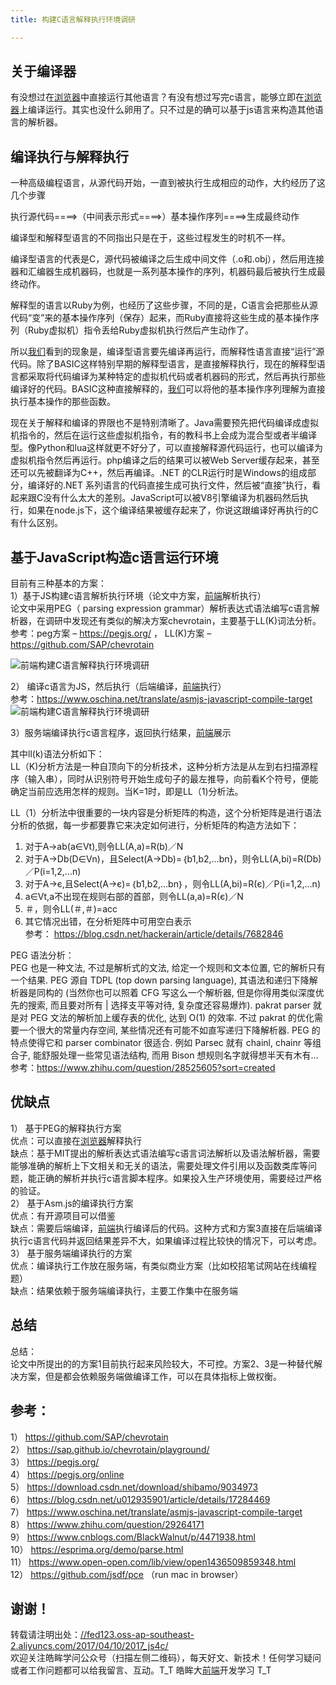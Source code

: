 ```yaml
---
title: 构建C语言解释执行环境调研

---
```

## 关于编译器

有没想过在[浏览器](https://www.w3cdoc.com)中直接运行其他语言？有没有想过写完c语言，能够立即在[浏览器](https://www.w3cdoc.com)上编译运行。其实也没什么卵用了。只不过是的确可以基于js语言来构造其他语言的解析器。

## 编译执行与解释执行

一种高级编程语言，从源代码开始，一直到被执行生成相应的动作，大约经历了这几个步骤

   执行源代码====>（中间表示形式====>）基本操作序列====>生成最终动作

编译型和解释型语言的不同指出只是在于，这些过程发生的时机不一样。

编译型语言的代表是C，源代码被编译之后生成中间文件（.o和.obj），然后用连接器和汇编器生成机器码，也就是一系列基本操作的序列，机器码最后被执行生成最终动作。

解释型的语言以Ruby为例，也经历了这些步骤，不同的是，C语言会把那些从源代码“变”来的基本操作序列（保存）起来，而Ruby直接将这些生成的基本操作序列（Ruby虚拟机）指令丢给Ruby虚拟机执行然后产生动作了。

所以[我们](https://www.w3cdoc.com)看到的现象是，编译型语言要先编译再运行，而解释性语言直接“运行”源代码。除了BASIC这样特别早期的解释型语言，是直接解释执行，现在的解释型语言都采取将代码编译为某种特定的虚拟机代码或者机器码的形式，然后再执行那些编译好的代码。BASIC这种直接解释的，[我们](https://www.w3cdoc.com)可以将他的基本操作序列理解为直接执行基本操作的那些函数。

现在关于解释和编译的界限也不是特别清晰了。Java需要预先把代码编译成虚拟机指令的，然后在运行这些虚拟机指令，有的教科书上会成为混合型或者半编译型。像Python和lua这样就更不好分了，可以直接解释源代码运行，也可以编译为虚拟机指令然后再运行。php编译之后的结果可以被Web Server缓存起来，甚至还可以先被翻译为C++，然后再编译。.NET 的CLR运行时是Windows的组成部分，编译好的.NET 系列语言的代码直接生成可执行文件，然后被“直接”执行，看起来跟C没有什么太大的差别。JavaScript可以被V8引擎编译为机器码然后执行，如果在node.js下，这个编译结果被缓存起来了，你说这跟编译好再执行的C有什么区别。

## 基于JavaScript构造c语言运行环境

目前有三种基本的方案：  
1）基于JS构建c语言解析执行环境（论文中方案，[前端](https://www.w3cdoc.com)解析执行）  
论文中采用PEG（ parsing expression grammar）解析表达式语法编写c语言解析器，在调研中发现还有类似的解决方案chevrotain，主要基于LL(K)词法分析。  
参考：peg方案 &#8211; <a href="https://pegjs.org/" target="_blank" rel="external noopener">https://pegjs.org/</a> ， LL(K)方案 &#8211; <a href="https://github.com/SAP/chevrotain" target="_blank" rel="external noopener">https://github.com/SAP/chevrotain</a>

![[前端](https://www.w3cdoc.com)构建C语言解释执行环境调研][1]

2） 编译c语言为JS，然后执行（后端编译，[前端](https://www.w3cdoc.com)执行）  
参考：<a href="https://www.oschina.net/translate/asmjs-javascript-compile-target" target="_blank" rel="external noopener">https://www.oschina.net/translate/asmjs-javascript-compile-target</a>  
![[前端](https://www.w3cdoc.com)构建C语言解释执行环境调研][2]

3）服务端编译执行c语言程序，返回执行结果，[前端](https://www.w3cdoc.com)展示

其中ll(k)语法分析如下：  
LL（K)分析方法是一种自顶向下的分析技术，这种分析方法是从左到右扫描源程序（输入串），同时从识别符号开始生成句子的最左推导，向前看K个符号，便能确定当前应选用怎样的规则。当K=1时，即是LL（1)分析法。

LL（1）分析法中很重要的一块内容是分析矩阵的构造，这个分析矩阵是进行语法分析的依据，每一步都要靠它来决定如何进行，分析矩阵的构造方法如下：

  1. 对于A→ab(a∈Vt),则令LL(A,a)=R(b)／N
  2. 对于A→Db(D∈Vn)，且Select(A→Db)=｛b1,b2,…bn}，则令LL(A,bi)=R(Db)／P(i=1,2,…n)
  3. 对于A→є,且Select(A→є)=｛b1,b2,…bn｝，则令LL(A,bi)=R(є)／P(i=1,2,…n)
  4. a∈Vt,a不出现在规则右部的首部，则令LL(a,a)=R(є)／N
  5. ＃，则令LL(＃,＃)=acc
  6. 其它情况出错，在分析矩阵中可用空白表示  
    参考： <a href="https://blog.csdn.net/hackerain/article/details/7682846" target="_blank" rel="external noopener">https://blog.csdn.net/hackerain/article/details/7682846</a>

PEG 语法分析：  
PEG 也是一种文法, 不过是解析式的文法, 给定一个规则和文本位置, 它的解析只有一个结果. PEG 源自 TDPL (top down parsing language), 其语法和递归下降解析器是同构的 (当然你也可以照着 CFG 写这么一个解析器, 但是你得用类似深度优先的搜索, 而且要对所有 | 选择支平等对待, 复杂度还容易爆炸). pakrat parser 就是对 PEG 文法的解析加上缓存表的优化, 达到 O(1) 的效率. 不过 pakrat 的优化需要一个很大的常量内存空间, 某些情况还有可能不如直写递归下降解析器. PEG 的特点使得它和 parser combinator 很适合. 例如 Parsec 就有 chainl, chainr 等组合子, 能舒服处理一些常见语法结构, 而用 Bison 想规则名字就得想半天有木有…  
参考：<a href="https://www.zhihu.com/question/28525605?sort=created" target="_blank" rel="external noopener">https://www.zhihu.com/question/28525605?sort=created</a>

## 优缺点

1） 基于PEG的解释执行方案  
优点：可以直接在[浏览器](https://www.w3cdoc.com)解释执行  
缺点：基于MIT提出的解析表达式语法编写c语言词法解析以及语法解析器，需要能够准确的解析上下文相关和无关的语法，需要处理文件引用以及函数类库等问题，能正确的解析并执行c语言脚本程序。如果投入生产环境使用，需要经过严格的验证。  
2） 基于Asm.js的编译执行方案  
优点：有开源项目可以借鉴  
缺点：需要后端编译，[前端](https://www.w3cdoc.com)执行编译后的代码。这种方式和方案3直接在后端编译执行c语言代码并返回结果差异不大，如果编译过程比较快的情况下，可以考虑。  
3） 基于服务端编译执行的方案  
优点：编译执行工作放在服务端，有类似商业方案（比如校招笔试网站在线编程题）  
缺点：结果依赖于服务端编译执行，主要工作集中在服务端

## 总结

总结：  
论文中所提出的的方案1目前执行起来风险较大，不可控。方案2、3是一种替代解决方案，但是都会依赖服务端做编译工作，可以在具体指标上做权衡。

## 参考：

1） <a href="https://github.com/SAP/chevrotain" target="_blank" rel="external noopener">https://github.com/SAP/chevrotain</a>  
2） <a href="https://sap.github.io/chevrotain/playground/" target="_blank" rel="external noopener">https://sap.github.io/chevrotain/playground/</a>  
3） <a href="https://pegjs.org/" target="_blank" rel="external noopener">https://pegjs.org/</a>  
4） <a href="https://pegjs.org/online" target="_blank" rel="external noopener">https://pegjs.org/online</a>  
5） <a href="https://download.csdn.net/download/shibamo/9034973" target="_blank" rel="external noopener">https://download.csdn.net/download/shibamo/9034973</a>  
6） <a href="https://blog.csdn.net/u012935901/article/details/17284469" target="_blank" rel="external noopener">https://blog.csdn.net/u012935901/article/details/17284469</a>  
7） <a href="https://www.oschina.net/translate/asmjs-javascript-compile-target" target="_blank" rel="external noopener">https://www.oschina.net/translate/asmjs-javascript-compile-target</a>  
8） <a href="https://www.zhihu.com/question/29264171" target="_blank" rel="external noopener">https://www.zhihu.com/question/29264171</a>  
9） <a href="https://www.cnblogs.com/BlackWalnut/p/4471938.html" target="_blank" rel="external noopener">https://www.cnblogs.com/BlackWalnut/p/4471938.html</a>  
10） <a href="https://esprima.org/demo/parse.html" target="_blank" rel="external noopener">https://esprima.org/demo/parse.html</a>  
11） <a href="https://www.open-open.com/lib/view/open1436509859348.html" target="_blank" rel="external noopener">https://www.open-open.com/lib/view/open1436509859348.html</a>  
12） <a href="https://github.com/jsdf/pce" target="_blank" rel="external noopener">https://github.com/jsdf/pce</a> （run mac in browser）

## 谢谢！

转载请注明出处：<a href="//fed123.oss-ap-southeast-2.aliyuncs.com/2017/04/10/2017_js4c/" target="_blank" rel="external noopener">//fed123.oss-ap-southeast-2.aliyuncs.com/2017/04/10/2017_js4c/</a>  
欢迎关注皓眸学问公众号（扫描左侧二维码），每天好文、新技术！任何学习疑问或者工作问题都可以给我留言、互动。T\_T 皓眸大[前端](https://www.w3cdoc.com)开发学习 T\_T

 [1]: //fed123.oss-ap-southeast-2.aliyuncs.com/wp-content/uploads/2017/08/js4c1.png
 [2]: //fed123.oss-ap-southeast-2.aliyuncs.com/wp-content/uploads/2017/08/js4c2.png
